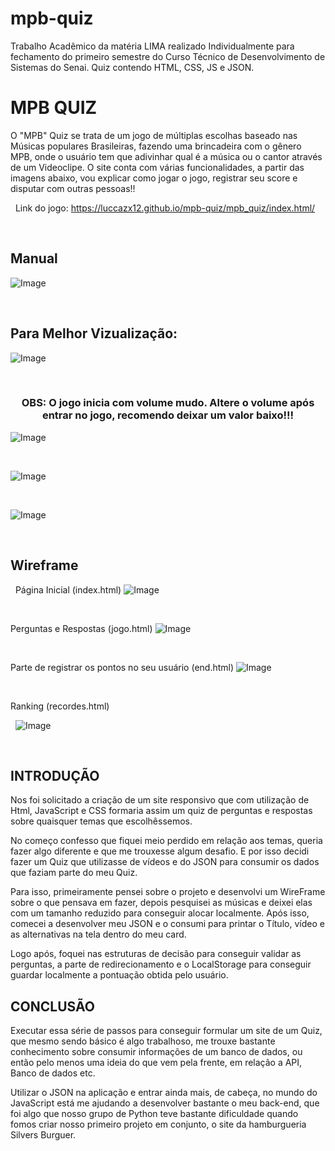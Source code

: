 # mpb-quiz
Trabalho Acadêmico da matéria LIMA realizado Individualmente para fechamento do primeiro semestre do Curso Técnico de Desenvolvimento de Sistemas do Senai. Quiz contendo HTML, CSS, JS e JSON.


# **MPB QUIZ**

O "MPB" Quiz se trata de um jogo de múltiplas escolhas baseado nas Músicas populares Brasileiras, fazendo uma brincadeira com o gênero MPB, onde o usuário tem que adivinhar qual é a música ou o cantor através de um Videoclipe. O site conta com várias funcionalidades, a partir das imagens abaixo, vou explicar como jogar o jogo, registrar seu score e disputar com outras pessoas!!


&nbsp;
Link do jogo: https://luccazx12.github.io/mpb-quiz/mpb_quiz/index.html/


&nbsp;

## Manual

![Image](https://raw.githubusercontent.com/Luccazx12/mpb-quiz/main/docs/Manual.jpg)


&nbsp;


## Para Melhor Vizualização:
![Image](https://raw.githubusercontent.com/Luccazx12/mpb-quiz/main/docs/tela_inicial_manual.png)


&nbsp;

### <p align="center">**OBS: O jogo inicia com volume mudo. Altere o volume após entrar no jogo, recomendo deixar um valor baixo!!!**</p>

![Image](https://raw.githubusercontent.com/Luccazx12/mpb-quiz/main/docs/tela_jogo_manual.png)


&nbsp;


![Image](https://raw.githubusercontent.com/Luccazx12/mpb-quiz/main/docs/tela_end_manual.png)


&nbsp;


![Image](https://raw.githubusercontent.com/Luccazx12/mpb-quiz/main/docs/tela_highscore_manual.png)



&nbsp;



## Wireframe


&nbsp;
Página Inicial (index.html)
![Image](https://raw.githubusercontent.com/Luccazx12/mpb-quiz/main/docs/Tela_de_start.JPG)


&nbsp;


Perguntas e Respostas (jogo.html)
![Image](https://raw.githubusercontent.com/Luccazx12/mpb-quiz/main/docs/Tela_do_jogo.JPG)



&nbsp;


Parte de registrar os pontos no seu usuário (end.html)
![Image](https://raw.githubusercontent.com/Luccazx12/mpb-quiz/main/docs/Tela_do_end_game.JPG)



&nbsp;


Ranking (recordes.html)


&nbsp;
![Image](https://raw.githubusercontent.com/Luccazx12/mpb-quiz/main/docs/Tela_do_highscore.JPG)


&nbsp;

## INTRODUÇÃO

  Nos foi solicitado a criação de um site responsivo que com utilização de Html, JavaScript e CSS formaria assim um quiz de perguntas e respostas sobre quaisquer temas que escolhêssemos.

  No começo confesso que fiquei meio perdido em relação aos temas, queria fazer algo diferente e que me trouxesse algum desafio. E por isso decidi fazer um Quiz que utilizasse de vídeos e do JSON para consumir os dados que faziam parte do meu Quiz.

  Para isso, primeiramente pensei sobre o projeto e desenvolvi um WireFrame sobre o que pensava em fazer, depois pesquisei as músicas e deixei elas com um tamanho reduzido para conseguir alocar localmente. Após isso, comecei a desenvolver meu JSON e o consumi para printar o Título, vídeo e as alternativas na tela dentro do meu card.

  Logo após, foquei nas estruturas de decisão para conseguir validar as perguntas, a parte de redirecionamento e o LocalStorage para conseguir guardar localmente a pontuação obtida pelo usuário.


## CONCLUSÃO

  Executar essa série de passos para conseguir formular um site de um Quiz, que mesmo sendo básico é algo trabalhoso, me trouxe bastante conhecimento sobre consumir informações de um banco de dados, ou então pelo menos uma ideia do que vem pela frente, em relação a API, Banco de dados etc.

  Utilizar o JSON na aplicação e entrar ainda mais, de cabeça, no mundo do JavaScript está me ajudando a desenvolver bastante o meu back-end, que foi algo que nosso grupo de Python teve bastante dificuldade quando fomos criar nosso primeiro projeto em conjunto, o site da hamburgueria Silvers Burguer.
